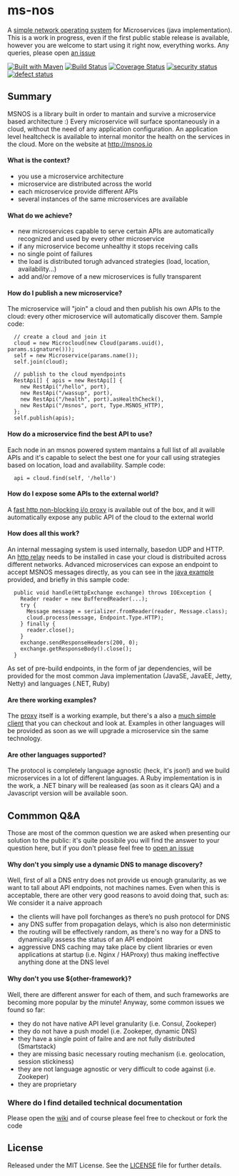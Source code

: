 ms-nos
======

A [simple network operating system](http://msnos.io) for Microservices (java implementation). This is a work in progress, even if the first public stable release is available, however you are welcome to start using it right now, everything works. Any queries, please open [an issue](https://github.com/workshare/ms-nos/issues) 

[![Built with Maven](http://maven.apache.org/images/logos/maven-feather.png)](http://maven.apache.org/)  [![Build Status](https://travis-ci.org/workshare/ms-nos.svg?branch=master)](https://travis-ci.org/workshare/ms-nos)
[![Coverage Status](https://coveralls.io/repos/bbossola/ms-nos/badge.png)](https://coveralls.io/r/workshare/ms-nos)
[![security status](http://qa.meterian.com/badge/gh/johnsblatter/ms-nos/security)](http://qa.meterian.com/report/gh/johnsblatter/ms-nos)
[![defect status](http://qa.meterian.com/badge/gh/johnsblatter/ms-nos/defect)](http://qa.meterian.com/report/gh/johnsblatter/ms-nos)

## Summary
MSNOS is a library built in order to mantain and survive a microservice based architecture :) Every microservice will surface spontaneously in a cloud, without the need of any application configuration. An application level healtcheck is available to internal monitor the health on the services in the cloud.
More on the website at http://msnos.io

#### What is the context?
- you use a microservice architecture
- microservice are distributed across the world
- each microservice provide different APIs
- several instances of the same microservices are available

#### What do we achieve?
- new microservices capable to serve certain APIs are automatically recognized and used by every other microservice
- if any microservice become unhealthy it stops receiving calls
- no single point of failures 
- the load is distributed torugh advanced strategies (load, location, availability...)
- add and/or remove of a new microservices is fully transparent

#### How do I publish a new microservice?
The microservice will "join" a cloud and then publish his own APIs to the cloud: every other microservice will automatically discover them. Sample code:
```
  // create a cloud and join it
  cloud = new Microcloud(new Cloud(params.uuid(), params.signature()));
  self = new Microservice(params.name());
  self.join(cloud);

  // publish to the cloud myendpoints
  RestApi[] { apis = new RestApi[] {
    new RestApi("/hello", port),
    new RestApi("/wassup", port),
    new RestApi("/health", port).asHealthCheck(),
    new RestApi("/msnos", port, Type.MSNOS_HTTP),
  };
  self.publish(apis);
```

#### How do a microservice find the best API to use?
Each node in an msnos powered system mantains a full list of all available APIs and it's capable to select the best one for your call using strategies based on location, load and availability. Sample code:
```
  api = cloud.find(self, '/hello')
```

#### How do I expose some APIs to the external world?
A [fast http non-blocking i/o proxy](https://github.com/workshare/ms-nos-proxy) is available out of the box, and it will automatically expose any public API of the cloud to the external world

#### How does all this work?
An internal messaging system is used internally, basedon UDP and HTTP. An [http relay](https://github.com/workshare/ms-nos-www) needs to be installed in case your cloud is distribuited across different networks. Advanced microservices can expose an endpoint to accept MSNOS messages directly, as you can see in the [java example](https://github.com/workshare/ms-nos-usvc-client) provided, and briefly in this sample code: 

```
  public void handle(HttpExchange exchange) throws IOException {
    Reader reader = new BufferedReader(...);
    try {
      Message message = serializer.fromReader(reader, Message.class);
      cloud.process(message, Endpoint.Type.HTTP);
    } finally {
      reader.close();
    }
    exchange.sendResponseHeaders(200, 0);
    exchange.getResponseBody().close();
  }
```
As set of pre-build endpoints, in the form of jar dependencies, will be provided for the most common Java implementation (JavaSE, JavaEE, Jetty, Netty) and languages (.NET, Ruby)

#### Are there working examples?
The [proxy](https://github.com/workshare/ms-nos-proxy) itself is a working example, but there's a also a [much simple client](https://github.com/workshare/ms-nos-usvc-client) that you can checkout and look at. Examples in other languages will be provided as soon as we will upgrade a microservice sin the same technology.

#### Are other languages supported?
The protocol is completely language agnostic (heck, it's json!) and we build microservices in a lot of different languages. A Ruby implementation is in the work, a .NET binary will be realeased (as soon as it clears QA) and a Javascript version will be available soon.

## Commmon Q&A
Those are most of the common question we are asked when presenting our solution to the public: it's quite possibile you will find the answer to your question here, but if you don't please feel free to [open an issue](https://github.com/workshare/ms-nos/issues)

#### Why don't you simply use a dynamic DNS to manage discovery?
Well, first of all a DNS entry does not provide us enough granularity, as we want to tall about API endpoints, not machines names. Even when this is acceptable, there are other very good reasons to avoid doing that, such as:
We consider it a naive approach
- the clients will have poll forchanges as there’s no push protocol for DNS
- any DNS suffer from propagation delays, which is also non deterministic
- the routing will be effectively random, as there's no way for a DNS to dynamically assess the status of an API endpoint 
- aggressive DNS caching may take place by client libraries or even applications at startup (i.e. Nginx / HAProxy) thus making ineffective anything done at the DNS level 

#### Why don't you use ${other-framework}?
Well, there are different answer for each of them, and such frameworks are becoming more popular by the minute! Anyway, some common issues we found so far:
- they do not have native API level granularity (i.e. Consul,  Zookeper)
- they do not have a push model (i.e. Zookeper, dynamic DNS)
- they have a single point of failre and are not fully distributed (Smartstack)
- they are missing basic necessary routing mechanism (i.e. geolocation, session stickiness)
- they are not language agnostic or very difficult to code against (i.e. Zookeper)
- they are proprietary

### Where do I find detailed technical documentation
Please open the [wiki](https://github.com/workshare/ms-nos/wiki) and of course please feel free to checkout or fork the code

## License
Released under the MIT License.  See the [LICENSE](LICENSE) file for further details.

